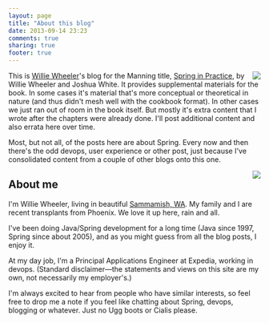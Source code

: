 ```yaml
---
layout: page
title: "About this blog"
date: 2013-09-14 23:23
comments: true
sharing: true
footer: true
---
```

<img src="http://springinpractice.s3.amazonaws.com/blog/images/sip-cover.png" align="right" />

This is [Willie Wheeler](https://twitter.com/williewheeler)'s blog for the Manning title, [Spring in Practice](http://manning.com/wheeler/), by Willie Wheeler and Joshua White. It provides supplemental materials for the book. In some cases it's material that's more conceptual or theoretical in nature (and thus didn't mesh well with the cookbook format). In other cases we just ran out of room in the book itself. But mostly it's extra content that I wrote after the chapters were already done. I'll post additional content and also errata here over time.

Most, but not all, of the posts here are about Spring. Every now and then there's the odd devops, user experience or other post, just because I've consolidated content from a couple of other blogs onto this one.

<img src="http://springinpractice.com/wp-content/uploads/2008/08/ww.jpg" align="right" />

About me
--------
I'm Willie Wheeler, living in beautiful [Sammamish, WA](http://en.wikipedia.org/wiki/Sammamish,_Washington). My family and I are recent transplants from Phoenix. We love it up here, rain and all.

I've been doing Java/Spring development for a long time (Java since 1997, Spring since about 2005), and as you might guess from all the blog posts, I enjoy it.

At my day job, I'm a Principal Applications Engineer at Expedia, working in devops. (Standard disclaimer&mdash;the statements and views on this site are my own, not necessarily my employer's.)

I'm always excited to hear from people who have similar interests, so feel free to drop me a note if you feel like chatting about Spring, devops, blogging or whatever. Just no Ugg boots or Cialis please.
